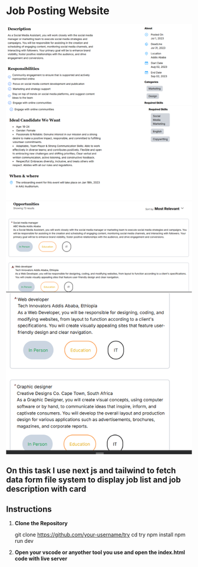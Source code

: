# Job Posting Website

![Description](/Pages/A.png)
![Description](/Pages/B.png)
![Description](/Pages/C.png)
![Description](/Pages/D.png)



## On this task I use next js and tailwind to fetch data form file system to display job list and job description with card

## Instructions

1. **Clone the Repository**
   
   git clone https://github.com/your-username/try
   cd try
   npm install
   npm run dev
2. **Open your vscode or anyother tool you use and open the index.html code with live server**




